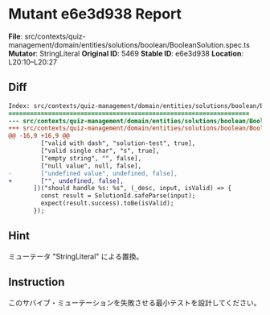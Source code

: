 # Mutant e6e3d938 Report

**File**: src/contexts/quiz-management/domain/entities/solutions/boolean/BooleanSolution.spec.ts
**Mutator**: StringLiteral
**Original ID**: 5469
**Stable ID**: e6e3d938
**Location**: L20:10–L20:27

## Diff

```diff
Index: src/contexts/quiz-management/domain/entities/solutions/boolean/BooleanSolution.spec.ts
===================================================================
--- src/contexts/quiz-management/domain/entities/solutions/boolean/BooleanSolution.spec.ts	original
+++ src/contexts/quiz-management/domain/entities/solutions/boolean/BooleanSolution.spec.ts	mutated #5469
@@ -16,9 +16,9 @@
         ["valid with dash", "solution-test", true],
         ["valid single char", "s", true],
         ["empty string", "", false],
         ["null value", null, false],
-        ["undefined value", undefined, false],
+        ["", undefined, false],
       ])("should handle %s: %s", (_desc, input, isValid) => {
         const result = SolutionId.safeParse(input);
         expect(result.success).toBe(isValid);
       });
```

## Hint

ミューテータ "StringLiteral" による置換。

## Instruction

このサバイブ・ミューテーションを失敗させる最小テストを設計してください。
